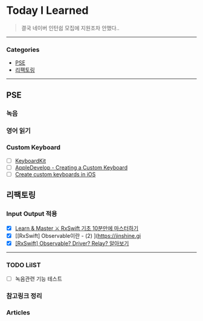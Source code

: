 # Today I Learned
> 결국 네이버 인턴쉽 모집에 지원조차 안했다..

---

### Categories
- [PSE](#단어장앱)
- [리팩토링](#리팩토링)

---

## PSE
### 녹음
### 영어 읽기
### Custom Keyboard
- [ ] [KeyboardKit](https://github.com/KeyboardKit)
- [ ] [AppleDevelop - Creating a Custom Keyboard](https://developer.apple.com/documentation/uikit/keyboards_and_input/creating_a_custom_keyboard)
- [ ] [Create custom keyboards in iOS](https://levelup.gitconnected.com/custom-keyboards-in-ios-affb62668d48)

## 리팩토링
### Input Output 적용
- [x] [Learn & Master ⚔️ RxSwift 기초 10분만에 마스터하기](https://pilgwon.github.io/blog/2018/10/08/Learn-Master-the-Basics-of-RxSwift-in-10-Minutes.html)
- [x] [[RxSwift] Observable이란 - (2)
](https://jinshine.gi
- [x] [[RxSwift] Observable? Driver? Relay? 알아보기](https://nsios.tistory.com/71) 

---

### TODO LiIST
- [ ] 녹음관련 기능 테스트

### 참고링크 정리

### Articles